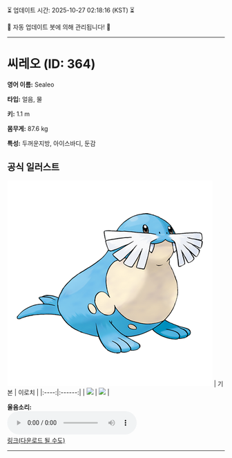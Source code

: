 
⏳ 업데이트 시간: 2025-10-27 02:18:16 (KST) ⏳

🤖 자동 업데이트 봇에 의해 관리됩니다! 🤖

---

# 씨레오 (ID: 364)
**영어 이름:** Sealeo

**타입:** 얼음, 물

**키:** 1.1 m

**몸무게:** 87.6 kg

**특성:** 두꺼운지방, 아이스바디, 둔감

## 공식 일러스트
![](https://raw.githubusercontent.com/PokeAPI/sprites/master/sprites/pokemon/other/official-artwork/364.png)
| 기본 | 이로치 |
|:----:|:------:|
| <img src="http://play.pokemonshowdown.com/sprites/ani/sealeo.gif" width="200"> | <img src="http://play.pokemonshowdown.com/sprites/ani-shiny/sealeo.gif" width="200"> |

**울음소리:**<br><audio controls src="https://raw.githubusercontent.com/PokeAPI/cries/main/cries/pokemon/latest/364.ogg"></audio><br> [링크(다운로드 될 수도)](https://raw.githubusercontent.com/PokeAPI/cries/main/cries/pokemon/latest/364.ogg)


---
